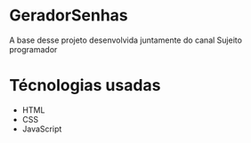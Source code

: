 # GeradorSenhas
A base desse projeto desenvolvida juntamente do canal Sujeito programador

# Técnologias usadas
- HTML
- CSS
- JavaScript

